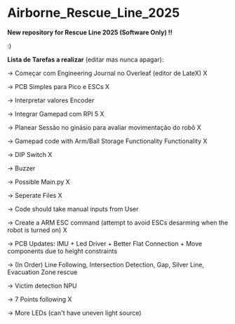 # Airborne_Rescue_Line_2025

**New repository for Rescue Line 2025 (Software Only) !!**

:)

**Lista de Tarefas a realizar** (editar mas nunca apagar):

-> Começar com Engineering Journal no Overleaf (editor de LateX) X

-> PCB Simples para Pico e ESCs X

-> Interpretar valores Encoder

-> Integrar Gamepad com RPI 5 X

-> Planear Sessão no ginásio para avaliar movimentação do robô X

-> Gamepad code with Arm/Ball Storage Functionality Functionality X

-> DIP Switch X

-> Buzzer

-> Possible Main.py X

-> Seperate Files X

-> Code should take manual inputs from User

-> Create a ARM ESC command (attempt to avoid ESCs desarming when the robot is turned on) X

-> PCB Updates: IMU + Led Driver + Better Flat Connection + Move components due to height constraints

-> (In Order) Line Following, Intersection Detection, Gap, Silver Line, Evacuation Zone rescue

-> Victim detection NPU

-> 7 Points following X

-> More LEDs (can't have uneven light source)
